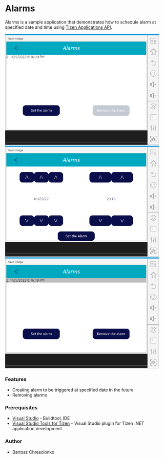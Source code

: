 # Alarms
Alarms is a sample application that demonstrates how to schedule alarm at specified date and time using [Tizen Applications API](https://developer.tizen.org/dev-guide/csapi/api/Tizen.Applications.html).

![List of alarms](./Screenshots/alarm_list.png)
![List of apps to be chosen](./Screenshots/list_of_apps_to_be_chosen.png)
![List of alarms during removing](./Screenshots/removing_alarms.png)

### Features
* Creating alarm to be triggered at specified date in the future
* Removing alarms

### Prerequisites
* [Visual Studio](https://www.visualstudio.com/) - Buildtool, IDE
* [Visual Studio Tools for Tizen](https://developer.tizen.org/development/tizen-.net-preview/visual-studio-tools-tizen) - Visual Studio plugin for Tizen .NET application development

### Author
* Bartosz Chrescionko